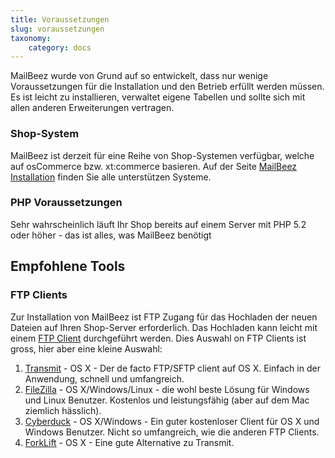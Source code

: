 ```yaml
---
title: Voraussetzungen
slug: voraussetzungen
taxonomy:
    category: docs
---
```


MailBeez wurde von Grund auf so entwickelt, dass nur wenige Voraussetzungen für die Installation und den Betrieb erfüllt werden müssen. Es ist leicht zu installieren, verwaltet eigene Tabellen und sollte sich mit allen anderen Erweiterungen vertragen.


### Shop-System

MailBeez ist derzeit für eine Reihe von Shop-Systemen verfügbar, welche auf osCommerce bzw. xt:commerce basieren. Auf der Seite 
[MailBeez Installation](/dokumentation/installation) finden Sie alle unterstützen Systeme.



### PHP Voraussetzungen

Sehr wahrscheinlich läuft Ihr Shop bereits auf einem Server mit PHP 5.2 oder höher - das ist alles, was MailBeez benötigt



## Empfohlene Tools


### FTP Clients

Zur Installation von MailBeez ist FTP Zugang für das Hochladen der neuen Dateien auf Ihren Shop-Server erforderlich. Das Hochladen kann leicht mit einem [FTP Client](http://en.wikipedia.org/wiki/File_Transfer_Protocol) durchgeführt werden. Dies Auswahl on FTP Clients ist gross, hier aber eine kleine Auswahl:

1. [Transmit](http://panic.com/transmit/) - OS X - Der de facto FTP/SFTP client auf OS X.  Einfach in der Anwendung, schnell und umfangreich.
2. [FileZilla](https://filezilla-project.org/) - OS X/Windows/Linux - die wohl beste Lösung für Windows und Linux Benutzer. Kostenlos und leistungsfähig (aber auf dem Mac ziemlich hässlich).
3. [Cyberduck](http://cyberduck.io/) - OS X/Windows - Ein guter kostenloser Client für OS X und Windows Benutzer. Nicht so umfangreich, wie die anderen FTP Clients.
4. [ForkLift](http://www.binarynights.com/forklift/) - OS X - Eine gute Alternative zu Transmit.


